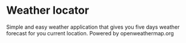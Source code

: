# Weather locator

Simple and easy weather application that gives you five days weather forecast for you current location. Powered by openweathermap.org 
